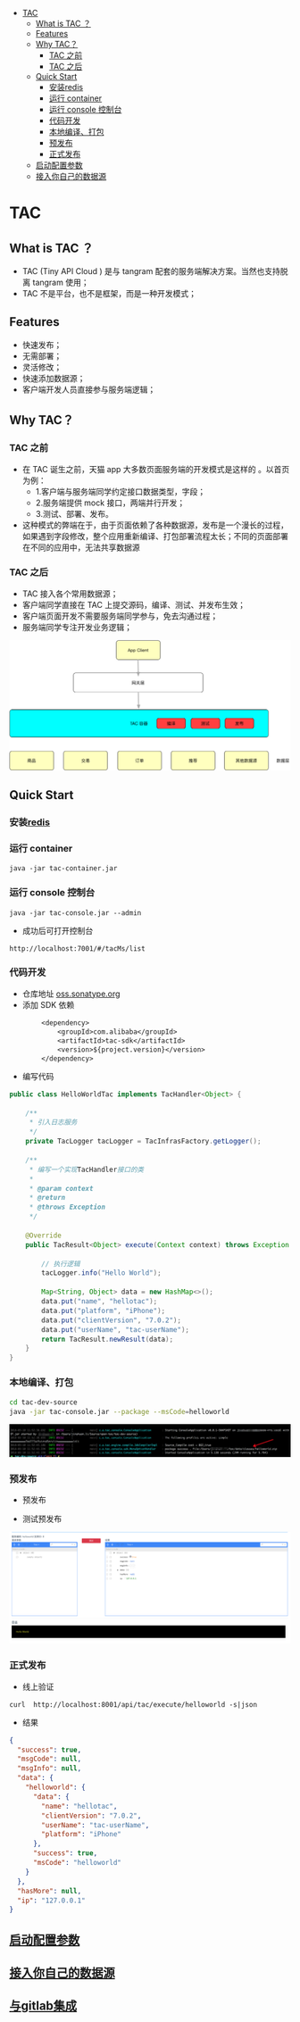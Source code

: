 - [TAC](#tac)
  - [What is TAC ？](#what-is-tac-%EF%BC%9F)
  - [Features](#features)
  - [Why TAC？](#why-tac%EF%BC%9F)
    - [TAC 之前](#tac-%E4%B9%8B%E5%89%8D)
    - [TAC 之后](#tac-%E4%B9%8B%E5%90%8E)
  - [Quick Start](#quick-start)
    - [安装redis](#%E5%AE%89%E8%A3%85redis)
    - [运行 container](#%E8%BF%90%E8%A1%8C-container)
    - [运行 console 控制台](#%E8%BF%90%E8%A1%8C-console-%E6%8E%A7%E5%88%B6%E5%8F%B0)
    - [代码开发](#%E4%BB%A3%E7%A0%81%E5%BC%80%E5%8F%91)
    - [本地编译、打包](#%E6%9C%AC%E5%9C%B0%E7%BC%96%E8%AF%91%E3%80%81%E6%89%93%E5%8C%85)
    - [预发布](#%E9%A2%84%E5%8F%91%E5%B8%83)
    - [正式发布](#%E6%AD%A3%E5%BC%8F%E5%8F%91%E5%B8%83)
  - [启动配置参数](#%E5%90%AF%E5%8A%A8%E9%85%8D%E7%BD%AE%E5%8F%82%E6%95%B0)
  - [接入你自己的数据源](#%E6%8E%A5%E5%85%A5%E4%BD%A0%E8%87%AA%E5%B7%B1%E7%9A%84%E6%95%B0%E6%8D%AE%E6%BA%90)

# TAC

## What is TAC ？

* TAC (Tiny API Cloud ) 是与 tangram 配套的服务端解决方案。当然也支持脱离 tangram 使用；
* TAC 不是平台，也不是框架，而是一种开发模式；

## Features

* 快速发布；
* 无需部署；
* 灵活修改；
* 快速添加数据源；
* 客户端开发人员直接参与服务端逻辑；

## Why TAC？

### TAC 之前

* 在 TAC 诞生之前，天猫 app 大多数页面服务端的开发模式是这样的 。以首页为例：
  * 1.客户端与服务端同学约定接口数据类型，字段；
  * 2.服务端提供 mock 接口，两端并行开发；
  * 3.测试、部署、发布。
* 这种模式的弊端在于，由于页面依赖了各种数据源，发布是一个漫长的过程，如果遇到字段修改，整个应用重新编译、打包部署流程太长；不同的页面部署在不同的应用中，无法共享数据源

### TAC 之后

* TAC 接入各个常用数据源；
* 客户端同学直接在 TAC 上提交源码，编译、测试、并发布生效；
* 客户端页面开发不需要服务端同学参与，免去沟通过程；
* 服务端同学专注开发业务逻辑；

![tac流程](docs/imgs/tac1.png)

## Quick Start

### 安装[redis](https://redis.io/)

### 运行 container

```
java -jar tac-container.jar
```

### 运行 console 控制台

```
java -jar tac-console.jar --admin
```

* 成功后可打开控制台

```
http://localhost:7001/#/tacMs/list
```

### 代码开发

* 仓库地址 [oss.sonatype.org](https://oss.sonatype.org/#nexus-search;quick~tac-sdk)
* 添加 SDK 依赖

```
        <dependency>
            <groupId>com.alibaba</groupId>
            <artifactId>tac-sdk</artifactId>
            <version>${project.version}</version>
        </dependency>
```

* 编写代码

```java
public class HelloWorldTac implements TacHandler<Object> {

    /**
     * 引入日志服务
     */
    private TacLogger tacLogger = TacInfrasFactory.getLogger();

    /**
     * 编写一个实现TacHandler接口的类
     *
     * @param context
     * @return
     * @throws Exception
     */

    @Override
    public TacResult<Object> execute(Context context) throws Exception {

        // 执行逻辑
        tacLogger.info("Hello World");

        Map<String, Object> data = new HashMap<>();
        data.put("name", "hellotac");
        data.put("platform", "iPhone");
        data.put("clientVersion", "7.0.2");
        data.put("userName", "tac-userName");
        return TacResult.newResult(data);
    }
}
```

### 本地编译、打包

```bash
cd tac-dev-source
java -jar tac-console.jar --package --msCode=helloworld
```

![](docs/imgs/tac-package.png)

### 预发布

* 预发布

* 测试预发布

![](docs/imgs/pre-test.png)

### 正式发布

* 线上验证

```
curl  http://localhost:8001/api/tac/execute/helloworld -s|json
```

* 结果

```json
{
  "success": true,
  "msgCode": null,
  "msgInfo": null,
  "data": {
    "helloworld": {
      "data": {
        "name": "hellotac",
        "clientVersion": "7.0.2",
        "userName": "tac-userName",
        "platform": "iPhone"
      },
      "success": true,
      "msCode": "helloworld"
    }
  },
  "hasMore": null,
  "ip": "127.0.0.1"
}
```

## [启动配置参数](/docs/configs.md)

## [接入你自己的数据源](/docs/custom_data_source.md)

## [与gitlab集成](/docs/gitlab.md)
